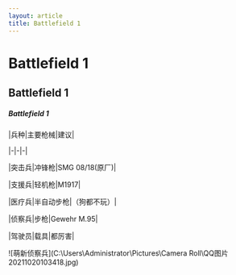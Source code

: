 ```yaml
---
layout: article
title: Battlefield 1
---
```


# Battlefield 1

## Battlefield 1

##### Battlefield 1

|兵种|主要枪械|建议|

|-|-|-|

|突击兵|冲锋枪|SMG 08/18(原厂)|

|支援兵|轻机枪|M1917|

|医疗兵|半自动步枪|（狗都不玩）|

|侦察兵|步枪|Gewehr M.95|

|驾驶员|载具|都厉害|

![萌新侦察兵](C:\Users\Administrator\Pictures\Camera Roll\QQ图片20211020103418.jpg)



